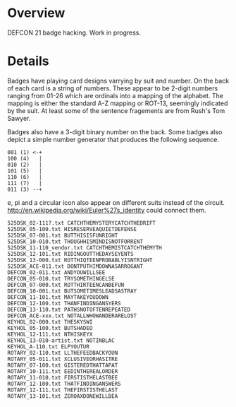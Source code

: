Overview
========

DEFCON 21 badge hacking.  Work in progress.

Details
=======
Badges have playing card designs varrying by suit and number.  On the
back of each card is a string of numbers.  These appear to be 2-digit
numbers ranging from 01-26 which are ordinals into a mapping of
the alphabet.  The mapping is either the standard A-Z mapping or ROT-13,
seemingly indicated by the suit.  At least some of the sentence
fragements are from Rush's Tom Sawyer.

Badges also have a 3-digit binary number on the back.  Some badges also
depict a simple number generator that produces the following sequence.

    001 (1) <-+
    100 (4)   |
    010 (2)   |
    101 (5)   |
    110 (6)   |
    111 (7)   |
    011 (3) --+

e, pi and a circular icon also appear on different suits instead of the circuit.
http://en.wikipedia.org/wiki/Euler%27s_identity could connect them.

    525DSK_02-111?.txt CATCHTHEMYSTERYCATCHTHEDRIFT
    525DSK_05-100.txt HISRESERVEAQUIETDEFENSE
    525DSK_07-001.txt BUTTHISISFUNRIGHT
    525DSK_10-010.txt THOUGHHISMINDISNOTFORRENT
    525DSK_11-110_vendor.txt CATCHTHEMISTCATCHTHEMYTH
    525DSK_12-101.txt RIDINGOUTTHEDAYSEYENTS
    525DSK_13-000.txt ROTTHIQTEENPROBABLYISNTRIGHT
    525DSK_ACE-011.txt DONTPUTHIMDOWNASARROGANT
    DEFCON_02-011.txt ANDYOUWILLSEE
    DEFCON_05-010.txt TRYSOMETHINGELSE
    DEFCON_07-000.txt ROTTHIRTEENCANBEFUN
    DEFCON_10-001.txt BUTSOMETIMESLEADSASTRAY
    DEFCON_11-101.txt MAYTAKEYOUDOWN
    DEFCON_12-100.txt THANFINDINGANSYERS
    DEFCON_13-110.txt PATHSNOTOFTENREPEATED
    DEFCON_ACE-xxx.txt NOTALLWHOWANDERARELOST
    KEYHOL_02-000.txt THESKYSWI
    KEYHOL_05-100.txt BUTSHADEO
    KEYHOL_12-111.txt NTHISKEYX
    KEYHOL_13-010-artist.txt NOTINBLAC
    KEYHOL_A-110.txt ELPYOUTUR
    ROTARY_02-110.txt LLTHEFEEDBACKYOUN
    ROTARY_05-011.txt XCLUSIVEORHASITRE
    ROTARY_07-100.txt GISTEREDTHATTAPAT
    ROTARY_10-111.txt EEDINTHEREALORDER
    ROTARY_11-010.txt FIRSTISTHELASTBEE
    ROTARY_12-100.txt THATFINDINGANSWERS
    ROTARY_12-111.txt THEFIRSTISTHELAST
    ROTARY_13-101.txt ZEROAXDONEWILLBEA
